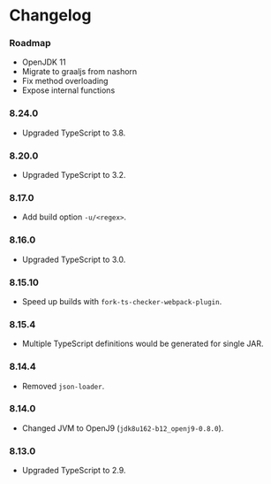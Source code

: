 Changelog
===

### Roadmap

* OpenJDK 11
* Migrate to graaljs from nashorn
* Fix method overloading
* Expose internal functions

### 8.24.0

* Upgraded TypeScript to 3.8.

### 8.20.0

* Upgraded TypeScript to 3.2.

### 8.17.0

* Add build option `-u/<regex>`.

### 8.16.0

* Upgraded TypeScript to 3.0.

### 8.15.10

* Speed up builds with `fork-ts-checker-webpack-plugin`.

### 8.15.4

* Multiple TypeScript definitions would be generated for single JAR.

### 8.14.4

* Removed `json-loader`.

### 8.14.0

* Changed JVM to OpenJ9 (`jdk8u162-b12_openj9-0.8.0`).

### 8.13.0

* Upgraded TypeScript to 2.9.
